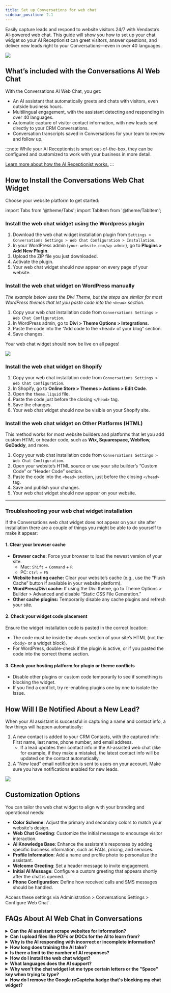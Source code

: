 ```yaml
---
title: Set up Conversations for web chat
sidebar_position: 2.1
---
```

Easily capture leads and respond to website visitors 24/7 with Vendasta’s AI-powered web chat. This guide will show you how to set up your chat widget so your AI Receptionist can greet visitors, answer questions, and deliver new leads right to your Conversations—even in over 40 languages.

![](./img/web_chat_widget_welcome.png)

## What’s included with the Conversations AI Web Chat

With the Conversations AI Web Chat, you get:

- An AI assistant that automatically greets and chats with visitors, even outside business hours.
- Multilingual engagement, with the assistant detecting and responding in over 40 languages.
- Automatic capture of visitor contact information, with new leads sent directly to your CRM Conversations.
- Conversation transcripts saved in Conversations for your team to review and follow up.

:::note
While your AI Receptionist is smart out-of-the-box, they can be configured and customized to work with your business in more detail.

[Learn more about how the AI Receptionist works.](/ai/ai-workforce/ai-receptionist)
:::

## How to Install the Conversations Web Chat Widget

Choose your website platform to get started:

import Tabs from '@theme/Tabs';
import TabItem from '@theme/TabItem';

<Tabs>
  <TabItem value="wordpress" label="WordPress">

### Install the web chat widget using the Wordpress plugin

1. Download the web chat widget installation plugin from `Settings > Conversations Settings > Web Chat Configuration > Installation`.
2. In your WordPress admin (`your-website.com/wp-admin`), go to **Plugins > Add New Plugin**.
3. Upload the ZIP file you just downloaded.
4. Activate the plugin.
5. Your web chat widget should now appear on every page of your website.

### Install the web chat widget on WordPress manually

_The example below uses the Divi Theme, but the steps are similar for most WordPress themes that let you paste code into the `<head>` section._

1. Copy your web chat installation code from `Conversations Settings > Web Chat Configuration`.
2. In WordPress admin, go to **Divi > Theme Options > Integrations**.
3. Paste the code into the “Add code to the &lt;head&gt; of your blog” section.
4. Save changes.  

Your web chat widget should now be live on all pages!

![](./img/wordpress.png)

  </TabItem>
  <TabItem value="shopify" label="Shopify">

### Install the web chat widget on Shopify

1. Copy your web chat installation code from `Conversations Settings > Web Chat Configuration`.
2. In Shopify, go to **Online Store > Themes > Actions > Edit Code**.
3. Open the `theme.liquid` file.
4. Paste the code just before the closing `</head>` tag.
5. Save the changes.
6. Your web chat widget should now be visible on your Shopify site.

  </TabItem>
  <TabItem value="custom-html" label="Other Platforms (HTML)">

### Install the web chat widget on Other Platforms (HTML)

This method works for most website builders and platforms that let you add custom HTML or header code, such as **Wix, Squarespace, Webflow, GoDaddy**, and more.

1. Copy your web chat installation code from `Conversations Settings > Web Chat Configuration`.
2. Open your website’s HTML source or use your site builder’s “Custom Code” or “Header Code” section.
3. Paste the code into the `<head>` section, just before the closing `</head>` tag.
4. Save and publish your changes.
5. Your web chat widget should now appear on your website.

  </TabItem>
</Tabs>


---

### Troubleshooting your web chat widget installation 

If the Conversations web chat widget does not appear on your site after installation there are a couple of things you might be able to do yourself to make it appear:

#### 1. Clear your browser cache

- **Browser cache:** Force your browser to load the newest version of your site.
  - Mac: `Shift` + `Command` + `R`
  - PC: `Ctrl` + `F5`
- **Website hosting cache:** Clear your website’s cache (e.g., use the “Flush Cache” button if available in your website platform).
- **WordPress/Divi cache:** If using the Divi theme, go to Theme Options > Builder > Advanced and disable “Static CSS File Generation.”
- **Other cache plugins:** Temporarily disable any cache plugins and refresh your site.

#### 2. Check your widget code placement

Ensure the widget installation code is pasted in the correct location:
- The code must be inside the `<head>` section of your site’s HTML (not the `<body>` or a widget block).
- For WordPress, double-check if the plugin is active, or if you pasted the code into the correct theme section.

#### 3. Check your hosting platform for plugin or theme conflicts

- Disable other plugins or custom code temporarily to see if something is blocking the widget.
- If you find a conflict, try re-enabling plugins one by one to isolate the issue.

## How Will I Be Notified About a New Lead?

When your AI assistant is successful in capturing a name and contact info, a few things will happen automatically:

1. A new contact is added to your CRM Contacts, with the captured info: First name, last name, phone number, and email address.
   * If a lead updates their contact info in the AI-assisted web chat (like for example, if they make a mistake), the latest contact info will be updated on the contact automatically.
2. A "New lead" email notification is sent to users on your account. Make sure you have notifications enabled for new leads.

![](./img/web_chat_ai_new_lead.png)

## Customization Options

You can tailor the web chat widget to align with your branding and operational needs:

- **Color Scheme**: Adjust the primary and secondary colors to match your website's design.
- **Web Chat Greeting**: Customize the initial message to encourage visitor interaction.
- **AI Knowledge Base**: Enhance the assistant's responses by adding specific business information, such as FAQs, pricing, and services.
- **Profile Information**: Add a name and profile photo to personalize the assistant.
- **Welcome Greeting**: Set a header message to invite engagement.
- **Initial AI Message**: Configure a custom greeting that appears shortly after the chat is opened.
- **Phone Configuration**: Define how received calls and SMS messages should be handled.

Access these settings via Administration > Conversations Settings > Configure Web Chat`.

## FAQs About AI Web Chat in Conversations

<details>
<summary><strong>Can the AI assistant scrape websites for information?</strong></summary>

Yes, the AI can be trained on website content to enhance its knowledge base.
</details>

<details>
<summary><strong>Can I upload files like PDFs or DOCs for the AI to learn from?</strong></summary>

Currently, only raw text can be added to the AI's knowledge base.
</details>

<details>
<summary><strong>Why is the AI responding with incorrect or incomplete information?</strong></summary>

The information the AI responds to inquiries with is based on the source information it has only. The web chat tool shows you directly inside the Conversations chat record where it got the source information from, like a quick audit. You can then make the change on your website or inside your AI knowledge base. The most common culprit is old or incorrect information found on the website.
</details>

<details>
<summary><strong>How long does training the AI take?</strong></summary>

Training duration varies based on website size but typically takes between 1-5 minutes.
</details>

<details>
<summary><strong>Is there a limit to the number of AI responses?</strong></summary>

No, unlimited AI responses are included with Conversations Pro.
</details>

<details>
<summary><strong>How do I install the web chat widget?</strong></summary>

Copy and paste the installation code into the `<head>` section of your website's HTML. Detailed instructions are provided above.
</details>

<details>
<summary><strong>What languages does the AI support?</strong></summary>

The AI assistant can respond in over 40 languages, including English, Spanish, French, German, Italian, Turkish, Polish, Ukrainian, Russian, Japanese, and Chinese.
</details>

<details>
<summary><strong>Why won't the chat widget let me type certain letters or the "Space" key when trying to type?</strong></summary>

Some plugins can interfere with the ability to type in the widget because they “hijack” that key for their own functions.

For example, website admins will have trouble typing messages into the web chat widget when the WordPress Jetpack plugin is enabled because it hijacks some of the keys to open and close their own chat functions. Disabling the JetPack plugin will restore the function of these keys.

Smooth scrolling website features can also interfere with the ability of your website visitors to type the ‘space’ key with the web chat widget. If you have the Divi theme on a WordPress website, you can disable smooth scrolling by going to Divi > Theme Options and disabling the Smooth Scrolling functions.
</details>

<details>
<summary><strong>How do I remove the Google reCaptcha badge that's blocking my chat widget?</strong></summary>

When reCAPTCHA is being used on a website form, this badge will appear in the bottom right of a webpage – which could be in the way of the web chat widget.

You can hide the badge completely on your website with some custom CSS; just make sure to follow Google’s required alternative ways to inform the user that reCAPTCHA is being used.

Read more: https://developers.google.com/recaptcha/docs/faq#id-like-to-hide-the-recaptcha-badge.-what-is-allowed

To hide the reCAPTCHA badge, go to your website CSS editor:

- Log in to your WordPress dashboard  
- Go to Appearance » Customizer  
- Click Additional CSS  
- Add the snippet:

```css
.grecaptcha-badge {
  visibility: hidden !important;
}
```

- Save and preview your website.
</details>
